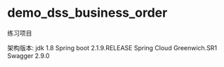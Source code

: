 # demo_dss_business_order

练习项目

架构版本:
jdk 1.8
Spring boot 2.1.9.RELEASE
Spring Cloud Greenwich.SR1
Swagger 2.9.0
